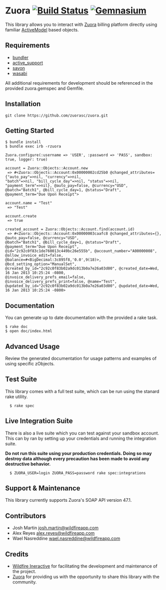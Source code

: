 # Zuora [![Build Status](https://secure.travis-ci.org/wildfireapp/zuora.png?branch=master)](http://travis-ci.org/wildfireapp/zuora) [![Gemnasium](https://gemnasium.com/wildfireapp/zuora.png)](https://gemnasium.com/wildfireapp/zuora)

This library allows you to interact with [Zuora](http://www.zuora.com) billing platform directly using 
familiar [ActiveModel](https://github.com/rails/rails/tree/master/activemodel) based objects.

## Requirements
  * [bundler](https://github.com/carlhuda/bundler)
  * [active_support](https://github.com/rails/rails/tree/master/activesupport)
  * [savon](https://github.com/rubiii/savon)
  * [wasabi](https://github.com/rubiii/wasabi)

All additional requirements for development should be referenced in the provided zuora.gemspec and Gemfile.

## Installation

    git clone https://github.com/zuorasc/zuora.git

## Getting Started

    $ bundle install
    $ bundle exec irb -rzuora

    Zuora.configure(:username => 'USER', :password => 'PASS', sandbox: true, logger: true)
      
    account = Zuora::Objects::Account.new
     => #<Zuora::Objects::Account:0x00000002cd25b0 @changed_attributes={"auto_pay"=>nil, "currency"=>nil, 
    "batch"=>nil, "bill_cycle_day"=>nil, "status"=>nil, "payment_term"=>nil}, @auto_pay=false, @currency="USD",
    @batch="Batch1", @bill_cycle_day=1, @status="Draft", @payment_term="Due Upon Receipt">
    
    account.name = "Test"
     => "Test"
     
    account.create
     => true
    
    created_account = Zuora::Objects::Account.find(account.id)
     => #<Zuora::Objects::Account:0x00000003caafc8 @changed_attributes={}, @auto_pay=false, @currency="USD", 
    @batch="Batch1", @bill_cycle_day=1, @status="Draft", @payment_term="Due Upon Receipt", 
    @id="2c92c0f83c1de760013c449bc26e555b", @account_number="A00000008", @allow_invoice_edit=false, 
    @balance=#<BigDecimal:3c895f8,'0.0',9(18)>, @bcd_setting_option="ManualSet", 
    @created_by_id="2c92c0f83b02a9dc013b0a7e26a03d00", @created_date=Wed, 16 Jan 2013 10:25:24 -0800, 
    @invoice_delivery_prefs_email=false, @invoice_delivery_prefs_print=false, @name="Test", 
    @updated_by_id="2c92c0f83b02a9dc013b0a7e26a03d00", @updated_date=Wed, 16 Jan 2013 10:25:24 -0800>

## Documentation
  You can generate up to date documentation with the provided a rake task.

    $ rake doc
    $ open doc/index.html

## Advanced Usage
  Review the generated documentation for usage patterns and examples of using specific zObjects.

## Test Suite
  This library comes with a full test suite, which can be run using the stanard rake utility.

      $ rake spec

## Live Integration Suite
  There is also a live suite which you can test against your sandbox account.
  This can by ran by setting up your credentials and running the integration suite.

  **Do not run this suite using your production credentials. Doing so may destroy
  data although every precaution has been made to avoid any destructive behavior.**

      $ ZUORA_USER=login ZUORA_PASS=password rake spec:integrations

## Support & Maintenance
  This library currently supports Zuora's SOAP API version 47.1.

## Contributors
  * Josh Martin <josh.martin@wildfireapp.com>
  * Alex Reyes <alex.reyes@wildfireapp.com>
  * Wael Nasreddine <wael.nasreddine@wildfireapp.com>

## Credits
  * [Wildfire Ineractive](http://www.wildfireapp.com) for facilitating the development and maintenance of the project.
  * [Zuora](http://www.zuora.com) for providing us with the opportunity to share this library with the community.

